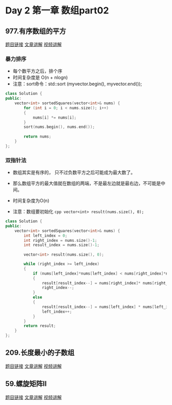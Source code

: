 # Day 2 第一章  数组part02

## 977.有序数组的平方
[题目链接](https://leetcode.cn/problems/squares-of-a-sorted-array/)
[文章讲解](https://programmercarl.com/0977.%E6%9C%89%E5%BA%8F%E6%95%B0%E7%BB%84%E7%9A%84%E5%B9%B3%E6%96%B9.html)
[视频讲解](https://www.bilibili.com/video/BV1QB4y1D7ep )

### 暴力排序
- 每个数平方之后，排个序
- 时间复杂度是 O(n + nlogn)
- 注意：sort命令：std::sort (myvector.begin(), myvector.end());
```cpp
class Solution {
public:
    vector<int> sortedSquares(vector<int>& nums) {
        for (int i = 0; i < nums.size(); i++)
        {
            nums[i] *= nums[i];
        }
        sort(nums.begin(), nums.end());
        
        return nums;
    }
};
```
### 双指针法
- 数组其实是有序的， 只不过负数平方之后可能成为最大数了。
- 那么数组平方的最大值就在数组的两端，不是最左边就是最右边，不可能是中间。
- 时间复杂度为O(n)
  
- 注意：数组要初始化 ```cpp vector<int> result(nums.size(), 0); ``` 
  
```cpp
class Solution {
public:
    vector<int> sortedSquares(vector<int>& nums) {
        int left_index = 0;
        int right_index = nums.size()-1;
        int result_index = nums.size()-1;
        
        vector<int> result(nums.size(), 0);

        while (right_index >= left_index)
        {
            if (nums[left_index]*nums[left_index] < nums[right_index]*nums[right_index])
            {
                result[result_index--] = nums[right_index]* nums[right_index];
                right_index--;
            }
            else
            {
                result[result_index--] = nums[left_index] * nums[left_index];
                left_index++;
            }
        }
        return result;
    }
};
```

## 209.长度最小的子数组
[题目链接]([https://leetcode.cn/problems/squares-of-a-sorted-array/](https://leetcode.cn/problems/minimum-size-subarray-sum/))
[文章讲解](https://programmercarl.com/0209.%E9%95%BF%E5%BA%A6%E6%9C%80%E5%B0%8F%E7%9A%84%E5%AD%90%E6%95%B0%E7%BB%84.html)
[视频讲解](https://www.bilibili.com/video/BV1tZ4y1q7XE)

## 59.螺旋矩阵II
[题目链接](https://leetcode.cn/problems/spiral-matrix-ii/)
[文章讲解](https://programmercarl.com/0059.%E8%9E%BA%E6%97%8B%E7%9F%A9%E9%98%B5II.html)
[视频讲解](https://www.bilibili.com/video/BV1SL4y1N7mV/)

